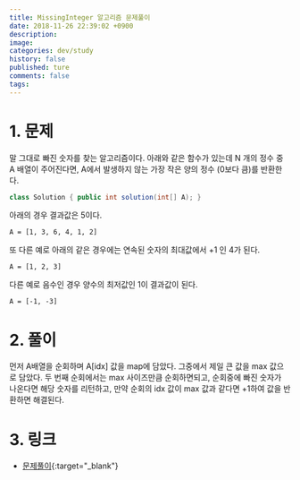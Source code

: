 ```yaml
---
title: MissingInteger 알고리즘 문제풀이
date: 2018-11-26 22:39:02 +0900
description: 
image: 
categories: dev/study
history: false
published: ture
comments: false
tags:
---
```


# 1. 문제

말 그대로 빠진 숫자를 찾는 알고리즘이다. 아래와 같은 함수가 있는데 N 개의 정수 중 A 배열이 주어진다면, A에서 발생하지 않는 가장 작은 양의 정수 (0보다 큼)를 반환한다.

```java
class Solution { public int solution(int[] A); }
```

아래의 경우 결과값은 5이다.

```
A = [1, 3, 6, 4, 1, 2]
```

또 다른 예로 아래의 같은 경우에는 연속된 숫자의 최대값에서 +1 인 4가 된다.

```
A = [1, 2, 3]
```

다른 예로 음수인 경우 양수의 최저값인 1이 결과값이 된다.

```
A = [-1, -3]
```


# 2. 풀이

먼저 A배열을 순회하며 A[idx] 값을 map에 담았다. 그중에서 제일 큰 값을 max 값으로 담았다. 두 번째 순회에서는 max 사이즈만큼 순회하면되고, 순회중에 빠진 숫자가 나온다면 해당 숫자를 리턴하고, 만약 순회의 idx 값이 max 값과 같다면 +1하여 값을 반환하면 해결된다.

# 3. 링크

- [문제풀이](https://github.com/seotory/algoStudy/blob/master/src/main/codility/lesson/lesson4/MissingInteger.java){:target="_blank"}
